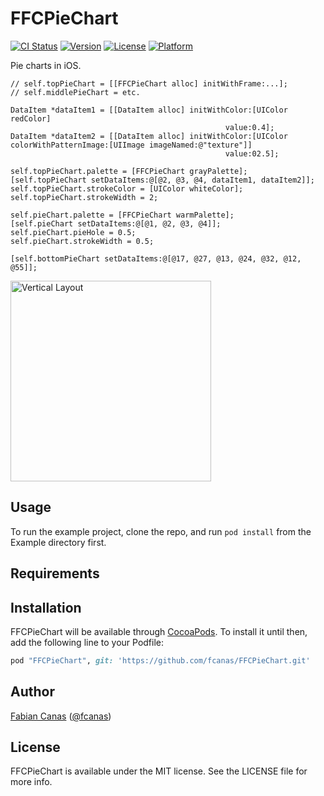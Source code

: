 # FFCPieChart

[![CI Status](http://img.shields.io/travis/fcanas/FFCPieChart.svg?style=flat)](https://travis-ci.org/fcanas/FFCPieChart)
[![Version](https://img.shields.io/cocoapods/v/FFCPieChart.svg?style=flat)](http://cocoadocs.org/docsets/FFCPieChart)
[![License](https://img.shields.io/cocoapods/l/FFCPieChart.svg?style=flat)](http://cocoadocs.org/docsets/FFCPieChart)
[![Platform](https://img.shields.io/cocoapods/p/FFCPieChart.svg?style=flat)](http://cocoadocs.org/docsets/FFCPieChart)

Pie charts in iOS.

```objc
// self.topPieChart = [[FFCPieChart alloc] initWithFrame:...];
// self.middlePieChart = etc.

DataItem *dataItem1 = [[DataItem alloc] initWithColor:[UIColor redColor] 
                                                value:0.4];
DataItem *dataItem2 = [[DataItem alloc] initWithColor:[UIColor colorWithPatternImage:[UIImage imageNamed:@"texture"]] 
                                                value:02.5];

self.topPieChart.palette = [FFCPieChart grayPalette];
[self.topPieChart setDataItems:@[@2, @3, @4, dataItem1, dataItem2]];
self.topPieChart.strokeColor = [UIColor whiteColor];
self.topPieChart.strokeWidth = 2;

self.pieChart.palette = [FFCPieChart warmPalette];
[self.pieChart setDataItems:@[@1, @2, @3, @4]];
self.pieChart.pieHole = 0.5;
self.pieChart.strokeWidth = 0.5;

[self.bottomPieChart setDataItems:@[@17, @27, @13, @24, @32, @12, @55]];
```

<img src="https://raw.github.com/fcanas/FFCPieChart/master/3Charts.png" alt="Vertical Layout" width="321" />
<!--![](/3Charts.png) -->

## Usage

To run the example project, clone the repo, and run `pod install` from the Example directory first.

## Requirements

## Installation

FFCPieChart will be available through [CocoaPods](http://cocoapods.org). To install
it until then, add the following line to your Podfile:

```ruby
pod "FFCPieChart", git: 'https://github.com/fcanas/FFCPieChart.git'
```

## Author

[Fabian Canas](https://github.com/fcanas) ([@fcanas](https://twitter.com/fcanas))

## License

FFCPieChart is available under the MIT license. See the LICENSE file for more info.

